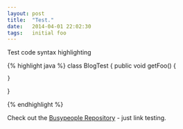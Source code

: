 ```yaml
---
layout: post
title:  "Test."
date:   2014-04-01 22:02:30
tags: 	initial foo
---
```


Test code syntax highlighting

{% highlight java %}
class BlogTest {
	public void getFoo() {
		
	}
}

{% endhighlight %}

Check out the [Busypeople Repository][github] - just link testing.

[github]:    http://www.github.com/busypeoples
